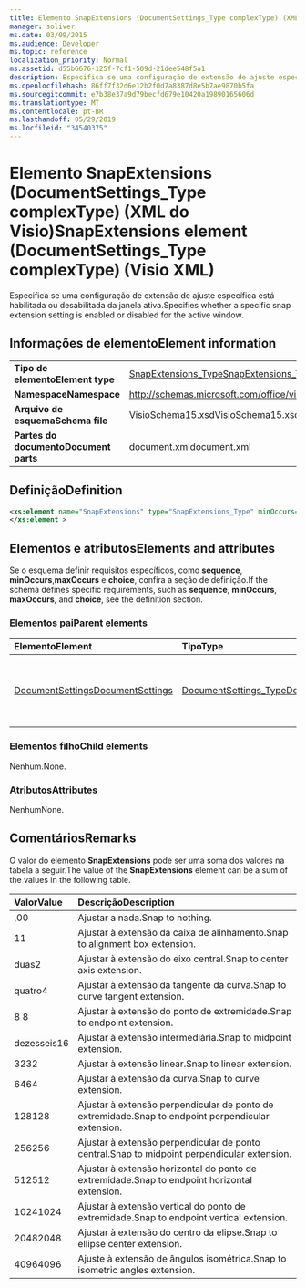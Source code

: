 ```yaml
---
title: Elemento SnapExtensions (DocumentSettings_Type complexType) (XML do Visio)
manager: soliver
ms.date: 03/09/2015
ms.audience: Developer
ms.topic: reference
localization_priority: Normal
ms.assetid: d55b6676-125f-7cf1-509d-21dee548f5a1
description: Especifica se uma configuração de extensão de ajuste específica está habilitada ou desabilitada da janela ativa.
ms.openlocfilehash: 86ff7f32d6e12b2f0d7a8387d8e5b7ae9870b5fa
ms.sourcegitcommit: e7b38e37a9d79becfd679e10420a19890165606d
ms.translationtype: MT
ms.contentlocale: pt-BR
ms.lasthandoff: 05/29/2019
ms.locfileid: "34540375"
---
```

# <a name="snapextensions-element-documentsettingstype-complextype-visio-xml"></a><span data-ttu-id="ba79b-103">Elemento SnapExtensions (DocumentSettings_Type complexType) (XML do Visio)</span><span class="sxs-lookup"><span data-stu-id="ba79b-103">SnapExtensions element (DocumentSettings_Type complexType) (Visio XML)</span></span>

<span data-ttu-id="ba79b-104">Especifica se uma configuração de extensão de ajuste específica está habilitada ou desabilitada da janela ativa.</span><span class="sxs-lookup"><span data-stu-id="ba79b-104">Specifies whether a specific snap extension setting is enabled or disabled for the active window.</span></span> 
  
## <a name="element-information"></a><span data-ttu-id="ba79b-105">Informações de elemento</span><span class="sxs-lookup"><span data-stu-id="ba79b-105">Element information</span></span>

|||
|:-----|:-----|
|<span data-ttu-id="ba79b-106">**Tipo de elemento**</span><span class="sxs-lookup"><span data-stu-id="ba79b-106">**Element type**</span></span> <br/> |[<span data-ttu-id="ba79b-107">SnapExtensions_Type</span><span class="sxs-lookup"><span data-stu-id="ba79b-107">SnapExtensions_Type</span></span>](snapextensions_type-complextypevisio-xml.md) <br/> |
|<span data-ttu-id="ba79b-108">**Namespace**</span><span class="sxs-lookup"><span data-stu-id="ba79b-108">**Namespace**</span></span> <br/> |http://schemas.microsoft.com/office/visio/2012/main  <br/> |
|<span data-ttu-id="ba79b-109">**Arquivo de esquema**</span><span class="sxs-lookup"><span data-stu-id="ba79b-109">**Schema file**</span></span> <br/> |<span data-ttu-id="ba79b-110">VisioSchema15.xsd</span><span class="sxs-lookup"><span data-stu-id="ba79b-110">VisioSchema15.xsd</span></span>  <br/> |
|<span data-ttu-id="ba79b-111">**Partes do documento**</span><span class="sxs-lookup"><span data-stu-id="ba79b-111">**Document parts**</span></span> <br/> |<span data-ttu-id="ba79b-112">document.xml</span><span class="sxs-lookup"><span data-stu-id="ba79b-112">document.xml</span></span>  <br/> |
   
## <a name="definition"></a><span data-ttu-id="ba79b-113">Definição</span><span class="sxs-lookup"><span data-stu-id="ba79b-113">Definition</span></span>

```XML
<xs:element name="SnapExtensions" type="SnapExtensions_Type" minOccurs="0" maxOccurs="1" >
</xs:element >
```

## <a name="elements-and-attributes"></a><span data-ttu-id="ba79b-114">Elementos e atributos</span><span class="sxs-lookup"><span data-stu-id="ba79b-114">Elements and attributes</span></span>

<span data-ttu-id="ba79b-115">Se o esquema definir requisitos específicos, como **sequence**, **minOccurs**,**maxOccurs** e **choice**, confira a seção de definição.</span><span class="sxs-lookup"><span data-stu-id="ba79b-115">If the schema defines specific requirements, such as **sequence**, **minOccurs**, **maxOccurs**, and **choice**, see the definition section.</span></span> 
  
### <a name="parent-elements"></a><span data-ttu-id="ba79b-116">Elementos pai</span><span class="sxs-lookup"><span data-stu-id="ba79b-116">Parent elements</span></span>

|<span data-ttu-id="ba79b-117">**Elemento**</span><span class="sxs-lookup"><span data-stu-id="ba79b-117">**Element**</span></span>|<span data-ttu-id="ba79b-118">**Tipo**</span><span class="sxs-lookup"><span data-stu-id="ba79b-118">**Type**</span></span>|<span data-ttu-id="ba79b-119">**Descrição**</span><span class="sxs-lookup"><span data-stu-id="ba79b-119">**Description**</span></span>|
|:-----|:-----|:-----|
|[<span data-ttu-id="ba79b-120">DocumentSettings</span><span class="sxs-lookup"><span data-stu-id="ba79b-120">DocumentSettings</span></span>](documentsettings-element-visiodocument_type-complextypevisio-xml.md) <br/> |[<span data-ttu-id="ba79b-121">DocumentSettings_Type</span><span class="sxs-lookup"><span data-stu-id="ba79b-121">DocumentSettings_Type</span></span>](documentsettings_type-complextypevisio-xml.md) <br/> |<span data-ttu-id="ba79b-122">Contém elementos que especificam configurações de documentos.</span><span class="sxs-lookup"><span data-stu-id="ba79b-122">Contains elements that specify document settings.</span></span>  <br/> |
   
### <a name="child-elements"></a><span data-ttu-id="ba79b-123">Elementos filho</span><span class="sxs-lookup"><span data-stu-id="ba79b-123">Child elements</span></span>

<span data-ttu-id="ba79b-124">Nenhum.</span><span class="sxs-lookup"><span data-stu-id="ba79b-124">None.</span></span>
  
### <a name="attributes"></a><span data-ttu-id="ba79b-125">Atributos</span><span class="sxs-lookup"><span data-stu-id="ba79b-125">Attributes</span></span>

<span data-ttu-id="ba79b-126">Nenhum</span><span class="sxs-lookup"><span data-stu-id="ba79b-126">None.</span></span>
  
## <a name="remarks"></a><span data-ttu-id="ba79b-127">Comentários</span><span class="sxs-lookup"><span data-stu-id="ba79b-127">Remarks</span></span>

<span data-ttu-id="ba79b-128">O valor do elemento **SnapExtensions** pode ser uma soma dos valores na tabela a seguir.</span><span class="sxs-lookup"><span data-stu-id="ba79b-128">The value of the **SnapExtensions** element can be a sum of the values in the following table.</span></span> 
  
|<span data-ttu-id="ba79b-129">**Valor**</span><span class="sxs-lookup"><span data-stu-id="ba79b-129">**Value**</span></span>|<span data-ttu-id="ba79b-130">**Descrição**</span><span class="sxs-lookup"><span data-stu-id="ba79b-130">**Description**</span></span>|
|:-----|:-----|
|<span data-ttu-id="ba79b-131">,0</span><span class="sxs-lookup"><span data-stu-id="ba79b-131">0</span></span>  <br/> |<span data-ttu-id="ba79b-132">Ajustar a nada.</span><span class="sxs-lookup"><span data-stu-id="ba79b-132">Snap to nothing.</span></span>  <br/> |
|<span data-ttu-id="ba79b-133">1</span><span class="sxs-lookup"><span data-stu-id="ba79b-133">1</span></span>  <br/> |<span data-ttu-id="ba79b-134">Ajustar à extensão da caixa de alinhamento.</span><span class="sxs-lookup"><span data-stu-id="ba79b-134">Snap to alignment box extension.</span></span>  <br/> |
|<span data-ttu-id="ba79b-135">duas</span><span class="sxs-lookup"><span data-stu-id="ba79b-135">2</span></span>  <br/> |<span data-ttu-id="ba79b-136">Ajustar à extensão do eixo central.</span><span class="sxs-lookup"><span data-stu-id="ba79b-136">Snap to center axis extension.</span></span>  <br/> |
|<span data-ttu-id="ba79b-137">quatro</span><span class="sxs-lookup"><span data-stu-id="ba79b-137">4</span></span>  <br/> |<span data-ttu-id="ba79b-138">Ajustar à extensão da tangente da curva.</span><span class="sxs-lookup"><span data-stu-id="ba79b-138">Snap to curve tangent extension.</span></span>  <br/> |
|<span data-ttu-id="ba79b-139">8 </span><span class="sxs-lookup"><span data-stu-id="ba79b-139">8</span></span>  <br/> |<span data-ttu-id="ba79b-140">Ajustar à extensão do ponto de extremidade.</span><span class="sxs-lookup"><span data-stu-id="ba79b-140">Snap to endpoint extension.</span></span>  <br/> |
|<span data-ttu-id="ba79b-141">dezesseis</span><span class="sxs-lookup"><span data-stu-id="ba79b-141">16</span></span>  <br/> |<span data-ttu-id="ba79b-142">Ajustar à extensão intermediária.</span><span class="sxs-lookup"><span data-stu-id="ba79b-142">Snap to midpoint extension.</span></span>  <br/> |
|<span data-ttu-id="ba79b-143">32</span><span class="sxs-lookup"><span data-stu-id="ba79b-143">32</span></span>  <br/> |<span data-ttu-id="ba79b-144">Ajustar à extensão linear.</span><span class="sxs-lookup"><span data-stu-id="ba79b-144">Snap to linear extension.</span></span>  <br/> |
|<span data-ttu-id="ba79b-145">64</span><span class="sxs-lookup"><span data-stu-id="ba79b-145">64</span></span>  <br/> |<span data-ttu-id="ba79b-146">Ajustar à extensão da curva.</span><span class="sxs-lookup"><span data-stu-id="ba79b-146">Snap to curve extension.</span></span>  <br/> |
|<span data-ttu-id="ba79b-147">128</span><span class="sxs-lookup"><span data-stu-id="ba79b-147">128</span></span>  <br/> |<span data-ttu-id="ba79b-148">Ajustar à extensão perpendicular de ponto de extremidade.</span><span class="sxs-lookup"><span data-stu-id="ba79b-148">Snap to endpoint perpendicular extension.</span></span>  <br/> |
|<span data-ttu-id="ba79b-149">256</span><span class="sxs-lookup"><span data-stu-id="ba79b-149">256</span></span>  <br/> |<span data-ttu-id="ba79b-150">Ajustar à extensão perpendicular de ponto central.</span><span class="sxs-lookup"><span data-stu-id="ba79b-150">Snap to midpoint perpendicular extension.</span></span>  <br/> |
|<span data-ttu-id="ba79b-151">512</span><span class="sxs-lookup"><span data-stu-id="ba79b-151">512</span></span>  <br/> |<span data-ttu-id="ba79b-152">Ajustar à extensão horizontal do ponto de extremidade.</span><span class="sxs-lookup"><span data-stu-id="ba79b-152">Snap to endpoint horizontal extension.</span></span>  <br/> |
|<span data-ttu-id="ba79b-153">1024</span><span class="sxs-lookup"><span data-stu-id="ba79b-153">1024</span></span>  <br/> |<span data-ttu-id="ba79b-154">Ajustar à extensão vertical do ponto de extremidade.</span><span class="sxs-lookup"><span data-stu-id="ba79b-154">Snap to endpoint vertical extension.</span></span>  <br/> |
|<span data-ttu-id="ba79b-155">2048</span><span class="sxs-lookup"><span data-stu-id="ba79b-155">2048</span></span>  <br/> |<span data-ttu-id="ba79b-156">Ajustar à extensão do centro da elipse.</span><span class="sxs-lookup"><span data-stu-id="ba79b-156">Snap to ellipse center extension.</span></span>  <br/> |
|<span data-ttu-id="ba79b-157">4096</span><span class="sxs-lookup"><span data-stu-id="ba79b-157">4096</span></span>  <br/> |<span data-ttu-id="ba79b-158">Ajuste à extensão de ângulos isométrica.</span><span class="sxs-lookup"><span data-stu-id="ba79b-158">Snap to isometric angles extension.</span></span>  <br/> |
   

